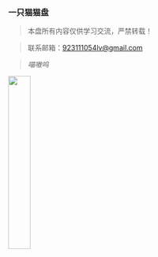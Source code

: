 ### 一只猫猫盘

>本盘所有内容仅供学习交流，严禁转载！

>联系邮箱：923111054lv@gmail.com

>*喵嗷呜*

<img src="https://cdn.jsdelivr.net/gh/filess/img5@main/2022/05/20/1652984936862-2c0d63c8-c08b-4370-8063-d3a56b7ae14a.jpg" style="width: 30%;">
